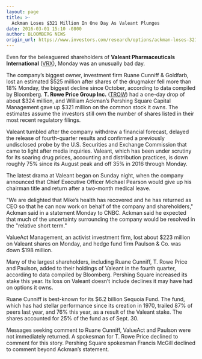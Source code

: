 ```yaml
---
layout: page
title: >-
  Ackman Loses $321 Million In One Day As Valeant Plunges
date: 2016-03-01 15:10 -0800
author: BLOOMBERG NEWS
origin_url: https://www.investors.com/research/options/ackman-loses-321-million-in-one-day-as-valeant-plunges/
---
```






Even for the beleaguered shareholders of **Valeant Pharmaceuticals International** ([VRX](https://research.investors.com/quote.aspx?symbol=VRX)), Monday was an unusually bad day.


The company’s biggest owner, investment firm Ruane Cunniff & Goldfarb, lost an estimated $525 million after shares of the drugmaker fell more than 18% Monday, the biggest decline since October, according to data compiled by Bloomberg. **T. Rowe Price Group Inc.** ([TROW](https://research.investors.com/quote.aspx?symbol=TROW)) had a one-day drop of about $324 million, and William Ackman’s Pershing Square Capital Management gave up $321 million on the common stock it owns. The estimates assume the investors still own the number of shares listed in their most recent regulatory filings.


Valeant tumbled after the company withdrew a financial forecast, delayed the release of fourth-quarter results and confirmed a previously undisclosed probe by the U.S. Securities and Exchange Commission that came to light after media inquiries. Valeant, which has been under scrutiny for its soaring drug prices, accounting and distribution practices, is down roughly 75% since its August peak and off 35% in 2016 through Monday.


The latest drama at Valeant began on Sunday night, when the company announced that Chief Executive Officer Michael Pearson would give up his chairman title and return after a two-month medical leave.


"We are delighted that Mike’s health has recovered and he has returned as CEO so that he can now work on behalf of the company and shareholders," Ackman said in a statement Monday to CNBC. Ackman said he expected that much of the uncertainty surrounding the company would be resolved in the "relative short term."


ValueAct Management, an activist investment firm, lost about $223 million on Valeant shares on Monday, and hedge fund firm Paulson & Co. was down $198 million.


Many of the largest shareholders, including Ruane Cunniff, T. Rowe Price and Paulson, added to their holdings of Valeant in the fourth quarter, according to data compiled by Bloomberg. Pershing Square increased its stake this year. Its loss on Valeant doesn’t include declines it may have had on options it owns.


Ruane Cunniff is best-known for its $6.2 billion Sequoia Fund. The fund, which has had stellar performance since its creation in 1970, trailed 87% of peers last year, and 76% this year, as a result of the Valeant stake. The shares accounted for 25% of the fund as of Sept. 30.


Messages seeking comment to Ruane Cunniff, ValueAct and Paulson were not immediately returned. A spokesman for T. Rowe Price declined to comment for this story. Pershing Square spokesman Francis McGill declined to comment beyond Ackman’s statement.




